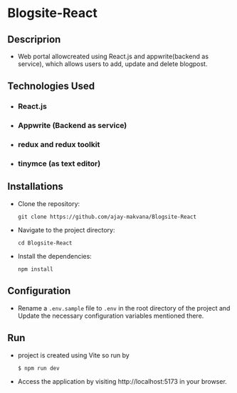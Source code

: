 # Blogsite-React

## Descriprion

- Web portal allowcreated using React.js and appwrite(backend as service), which allows users to add, update and delete blogpost.

## Technologies Used

- ### React.js

- ### Appwrite (Backend as service)

- ### redux and redux toolkit

- ### tinymce (as text editor)

## Installations

- Clone the repository:

  ```
  git clone https://github.com/ajay-makvana/Blogsite-React
  ```

- Navigate to the project directory:

  ```
  cd Blogsite-React
  ```

- Install the dependencies:
  ```
  npm install
  ```

## Configuration

- Rename a `.env.sample` file to `.env` in the root directory of the project and Update the necessary configuration variables mentioned there.

## Run

- project is created using Vite so run by

  ```
  $ npm run dev
  ```

- Access the application by visiting http://localhost:5173 in your browser.
